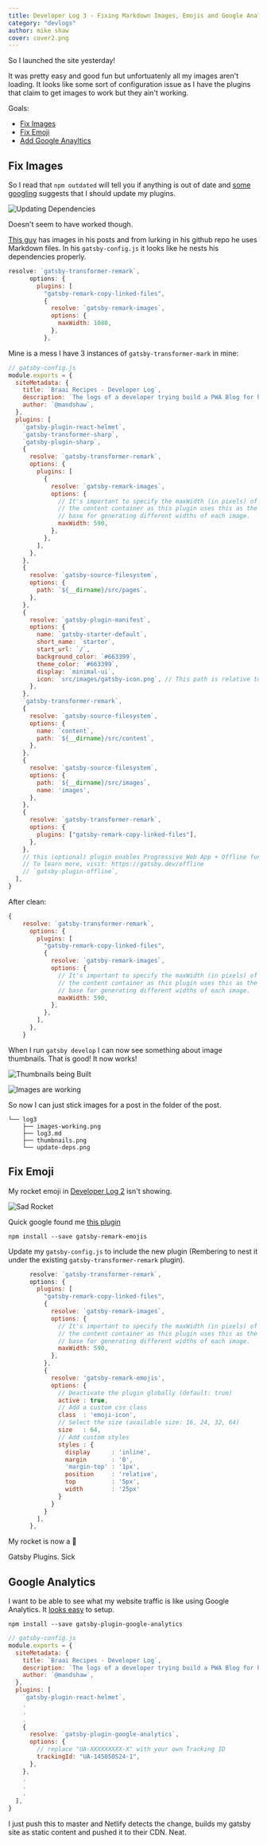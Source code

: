 ```yaml
---
title: Developer Log 3 - Fixing Markdown Images, Emojis and Google Analytics
category: "devlogs"
author: mike shaw
cover: cover2.png
---
```


So I launched the site yesterday!

It was pretty easy and good fun but unfortuatenly all my images aren't loading. It looks like some sort of configuration issue as I have the plugins that claim to get images to work but they ain't working. 

Goals:
- [Fix Images](#fix-images)
- [Fix Emoji](#fix-emoji)
- [Add Google Anayltics](#google-analytics)

## Fix Images

So I read that `npm outdated` will tell you if anything is out of date and [some googling](https://github.com/gatsbyjs/gatsby/issues/9172) suggests that I should update my plugins. 

![Updating Dependencies](./update-deps.png)

Doesn't seem to have worked though. 

[This guy](https://whoisryosuke.com/blog/2019/getting-started-developing-shopify-themes/) has images in his posts and from lurking in his github repo he uses Markdown files. In his `gatsby-config.js` it looks like he nests his dependencies properly.

```javascript
resolve: `gatsby-transformer-remark`,
      options: {
        plugins: [
          "gatsby-remark-copy-linked-files",
          {
            resolve: `gatsby-remark-images`,
            options: {
              maxWidth: 1080,
            },
          },
```

Mine is a mess I have 3 instances of `gatsby-transformer-mark` in mine:

```javascript
// gatsby-config.js
module.exports = {
  siteMetadata: {
    title: `Braai Recipes - Developer Log`,
    description: `The logs of a developer trying build a PWA Blog for his pastimes recipe's.`,
    author: `@mandshaw`,
  },
  plugins: [
    `gatsby-plugin-react-helmet`,
    `gatsby-transformer-sharp`,
    `gatsby-plugin-sharp`,
    {
      resolve: `gatsby-transformer-remark`,
      options: {
        plugins: [
          {
            resolve: `gatsby-remark-images`,
            options: {
              // It's important to specify the maxWidth (in pixels) of
              // the content container as this plugin uses this as the
              // base for generating different widths of each image.
              maxWidth: 590,
            },
          },
        ],
      },
    },
    {
      resolve: `gatsby-source-filesystem`,
      options: {
        path: `${__dirname}/src/pages`,
      },
    },
    {
      resolve: `gatsby-plugin-manifest`,
      options: {
        name: `gatsby-starter-default`,
        short_name: `starter`,
        start_url: `/`,
        background_color: `#663399`,
        theme_color: `#663399`,
        display: `minimal-ui`,
        icon: `src/images/gatsby-icon.png`, // This path is relative to the root of the site.
      },
    },
    `gatsby-transformer-remark`,
    {
      resolve: `gatsby-source-filesystem`,
      options: {
        name: `content`,
        path: `${__dirname}/src/content`,
      },
    },
    {
      resolve: `gatsby-source-filesystem`,
      options: {
        path: `${__dirname}/src/images`,
        name: 'images',
      },
    },
    {
      resolve: `gatsby-transformer-remark`,
      options: {
        plugins: ["gatsby-remark-copy-linked-files"],
      },
    },
    // this (optional) plugin enables Progressive Web App + Offline functionality
    // To learn more, visit: https://gatsby.dev/offline
    // `gatsby-plugin-offline`,
  ],
}
```

After clean:

```javascript
{
    resolve: `gatsby-transformer-remark`,
      options: {
        plugins: [
          "gatsby-remark-copy-linked-files",
          {
            resolve: `gatsby-remark-images`,
            options: {
              // It's important to specify the maxWidth (in pixels) of
              // the content container as this plugin uses this as the
              // base for generating different widths of each image.
              maxWidth: 590,
            },
          },
        ],
      },
    }
```

When I run `gatsby develop` I can now see something about image thumbnails. That is good! It now works!

![Thumbnails being Built](./thumbnails.png)

![Images are working](./images-working.png)

So now I can just stick images for a post in the folder of the post. 

```shell
└── log3
    ├── images-working.png
    ├── log3.md
    ├── thumbnails.png
    └── update-deps.png
```

## Fix Emoji

My rocket emoji in [Developer Log 2](/devlogs/devlog-2) isn't showing. 

![Sad Rocket](./sad-rocket.png)

Quick google found me [this plugin](https://github.com/matchilling/gatsby-remark-emojis)

`npm install --save gatsby-remark-emojis`

Update my `gatsby-config.js` to include the new plugin (Rembering to nest it under the existing `gatsby-transformer-remark` plugin).

```javascript
      resolve: `gatsby-transformer-remark`,
      options: {
        plugins: [
          "gatsby-remark-copy-linked-files",
          {
            resolve: `gatsby-remark-images`,
            options: {
              // It's important to specify the maxWidth (in pixels) of
              // the content container as this plugin uses this as the
              // base for generating different widths of each image.
              maxWidth: 590,
            },
          },
          {
            resolve: 'gatsby-remark-emojis',
            options: {
              // Deactivate the plugin globally (default: true)
              active : true,
              // Add a custom css class
              class  : 'emoji-icon',
              // Select the size (available size: 16, 24, 32, 64)
              size   : 64,
              // Add custom styles
              styles : {
                display      : 'inline',
                margin       : '0',
                'margin-top' : '1px',
                position     : 'relative',
                top          : '5px',
                width        : '25px'
              }
            }
          }
        ],
      },
```

My rocket is now a :rocket:

Gatsby Plugins. Sick

## Google Analytics

I want to be able to see what my website traffic is like using Google Analytics. It [looks easy](https://www.gatsbyjs.org/docs/adding-analytics/) to setup.

`npm install --save gatsby-plugin-google-analytics`

```javascript
// gatsby-config.js
module.exports = {
  siteMetadata: {
    title: `Braai Recipes - Developer Log`,
    description: `The logs of a developer trying build a PWA Blog for his pastimes recipe's.`,
    author: `@mandshaw`,
  },
  plugins: [
    `gatsby-plugin-react-helmet`,
    .
    .
    .
    {
      resolve: `gatsby-plugin-google-analytics`,
      options: {
        // replace "UA-XXXXXXXXX-X" with your own Tracking ID
        trackingId: "UA-145050524-1",
      },
    },
    .
    .
    .
  ],
}
```

I just push this to master and Netlify detects the change, builds my gatsby site as static content and pushed it to their CDN. Neat.